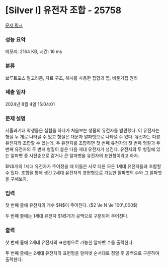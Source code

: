 # [Silver I] 유전자 조합 - 25758 

[문제 링크](https://www.acmicpc.net/problem/25758) 

### 성능 요약

메모리: 2164 KB, 시간: 16 ms

### 분류

브루트포스 알고리즘, 자료 구조, 해시를 사용한 집합과 맵, 비둘기집 원리

### 제출 일자

2024년 8월 4일 15:04:01

### 문제 설명

<p>서울과기대 학생들은 실험을 하다가 처음보는 생물의 유전자를 발견했다. 이 유전자는 형질 두 개로 나타낼 수 있고 형질은 대문자 알파벳으로 나타낼 수 있다. 유전자는 다른 유전자와 조합할 수 있는데, 두 유전자를 조합하면 첫 번째 유전자의 첫 번째 형질과 두 번째 유전자의 두 번째 형질이 붙은 다음 세대 유전자가 생긴다. 유전자의 두 형질에 있는 알파벳 중 사전순으로 같거나 큰 알파벳을 유전자의 표현형이라고 하자.</p>

<p>$N$개의 1세대 유전자가 주어졌을 때 이들은 서로 다른 모든 1세대 유전자들과 조합할 수 있다. 조합을 통해 생긴 2세대 유전자의 표현형으로 가능한 알파벳의 수와 그 알파벳을 구해보자.</p>

### 입력 

 <p>첫 번째 줄에 유전자의 개수 $N$이 주어진다. ($2 \le N \le 100\,000$)</p>

<p>두 번째 줄에는 1세대 유전자 $N$개가 공백으로 구분되어 주어진다.</p>

### 출력 

 <p>첫 번째 줄에 2세대 유전자의 표현형으로 가능한 알파벳 수를 출력한다.</p>

<p>두 번째 줄에는 2세대 유전자의 표현형을 알파벳 순서대로 정렬 후 공백으로 구분하여 출력한다.</p>

